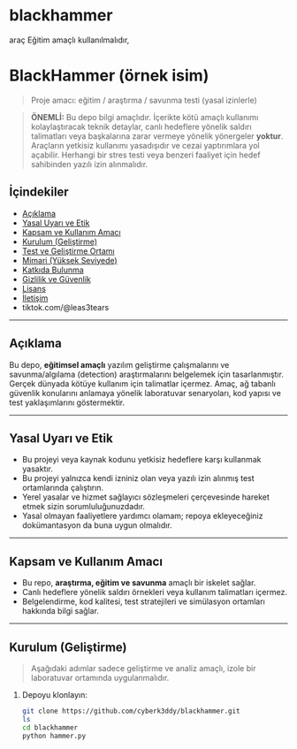 # blackhammer
araç Eğitim amaçlı kullanılmalıdır, 

# BlackHammer (örnek isim)

> Proje amacı: eğitim / araştırma / savunma testi (yasal izinlerle)

> **ÖNEMLİ:** Bu depo bilgi amaçlıdır. İçerikte kötü amaçlı kullanımı kolaylaştıracak teknik detaylar, canlı hedeflere yönelik saldırı talimatları veya başkalarına zarar vermeye yönelik yönergeler **yoktur**. Araçların yetkisiz kullanımı yasadışıdır ve cezai yaptırımlara yol açabilir. Herhangi bir stres testi veya benzeri faaliyet için hedef sahibinden yazılı izin alınmalıdır.

## İçindekiler
- [Açıklama](#açıklama)
- [Yasal Uyarı ve Etik](#yasal-uyarı-ve-etik)
- [Kapsam ve Kullanım Amacı](#kapsam-ve-kullanım-amacı)
- [Kurulum (Geliştirme)](#kurulum-geliştirme)
- [Test ve Geliştirme Ortamı](#test-ve-geliştirme-ortamı)
- [Mimari (Yüksek Seviyede)](#mimari-yüksek-seviyede)
- [Katkıda Bulunma](#katkıda-bulunma)
- [Gizlilik ve Güvenlik](#gizlilik-ve-güvenlik)
- [Lisans](#lisans)
- [İletişim](#iletişim)
- tiktok.com/@leas3tears
---

## Açıklama
Bu depo, **eğitimsel amaçlı** yazılım geliştirme çalışmalarını ve savunma/algılama (detection) araştırmalarını belgelemek için tasarlanmıştır. Gerçek dünyada kötüye kullanım için talimatlar içermez. Amaç, ağ tabanlı güvenlik konularını anlamaya yönelik laboratuvar senaryoları, kod yapısı ve test yaklaşımlarını göstermektir.

---

## Yasal Uyarı ve Etik
- Bu projeyi veya kaynak kodunu yetkisiz hedeflere karşı kullanmak yasaktır.
- Bu projeyi yalnızca kendi izniniz olan veya yazılı izin alınmış test ortamlarında çalıştırın.
- Yerel yasalar ve hizmet sağlayıcı sözleşmeleri çerçevesinde hareket etmek sizin sorumluluğunuzdadır.
- Yasal olmayan faaliyetlere yardımcı olamam; repoya ekleyeceğiniz dokümantasyon da buna uygun olmalıdır.

---

## Kapsam ve Kullanım Amacı
- Bu repo, **araştırma, eğitim ve savunma** amaçlı bir iskelet sağlar.
- Canlı hedeflere yönelik saldırı örnekleri veya kullanım talimatları içermez.
- Belgelendirme, kod kalitesi, test stratejileri ve simülasyon ortamları hakkında bilgi sağlar.

---

## Kurulum (Geliştirme)
> Aşağıdaki adımlar sadece geliştirme ve analiz amaçlı, izole bir laboratuvar ortamında uygulanmalıdır.

1. Depoyu klonlayın:
   ```bash
   git clone https://github.com/cyberk3ddy/blackhammer.git
   ls
   cd blackhammer
   python hammer.py
